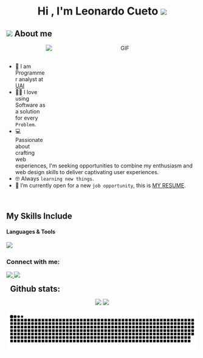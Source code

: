 
<h1 align="center">Hi , I'm Leonardo Cueto <img src="https://media.giphy.com/media/hvRJCLFzcasrR4ia7z/giphy.gif" width="35"></h1>

## <picture><img src = "https://github.com/7oSkaaa/7oSkaaa/blob/main/Images/about_me.gif?raw=true" width = 50px></picture> About me

<span target="_blank" align="center">
  <img align="right" top="500" height="300" width="400" alt="GIF" src="https://media.giphy.com/media/SWoSkN6DxTszqIKEqv/giphy.gif">
</span>
<br><br>


- 🏫 I am Programmer analyst at [UAI](https://uai.edu.ar/)
- :technologist: I love using Software as a solution for every `Problem`.
- :computer: Passionate about crafting web
experiences, I'm seeking opportunities
to combine my enthusiasm and web
design skills to deliver captivating user
experiences.
- :nerd_face: Always `learning new things`.
- :thinking: I’m currently open for a new `job opportunity`, this is [MY RESUME](https://drive.google.com/file/d/1W78f-td45vouv9vJptQaVBXjkHuKlhgQ/view?usp=sharing).
<!--  - :boom: You can visit [MY WEBSITE](). -->
<br>

## My Skills Include

<h4> Languages & Tools </h4>
<p align="start">
    <img src="https://skillicons.dev/icons?i=vue,typescript,astro,pinia,git,nodejs,react,mongo,mysql,express,css,figma,postman,tailwindcss,bootstrap,js,c#" />
</p>

<h3 align="left">Connect with me:</h3>
<p align="left">
  <a href="https://www.linkedin.com/in/leonardo-cueto/" target="blank"><img src="https://skillicons.dev/icons?i=linkedin"/> </a>
  <a href="https://mail.google.com/mail/?view=cm&fs=1&to=tuemail@gmail.com&su=quiero%20saber%20mas%20de%20vos!" target="blank"><img src="https://skillicons.dev/icons?i=gmail"/></a>
</p>
<div align="center">
<h2 align="start" style="margin: 5px 10px;">Github stats:</h2> 

[![](https://github-readme-stats.vercel.app/api?username=leonardocueto&show_icons=true&theme=tokyonight&hide_border=true&locale=en)](https://github.com/leonardocueto)
[![](https://github-readme-streak-stats.herokuapp.com/?user=leonardocueto&theme=material-palenight)](https://github.com/leonardocueto)
</div>
<p align="center">
  <img  src="https://raw.githubusercontent.com/Elanza-48/Elanza-48/main/resources/img/github-contribution-grid-snake.svg"
    alt="example" />
</p>



